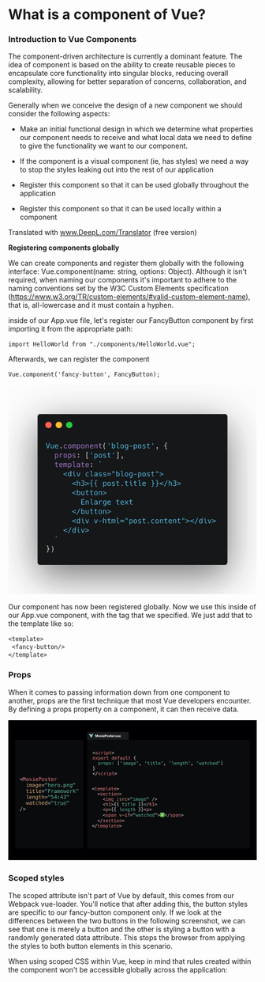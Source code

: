 # What is a component of Vue?

### Introduction to Vue Components

The component-driven architecture is currently a dominant feature. The idea of component is based on the ability to create reusable pieces to encapsulate core functionality into singular blocks, reducing overall complexity, allowing for better separation of concerns, collaboration, and scalability.

Generally when we conceive the design of a new component we should consider the following aspects:

- Make an initial functional design in which we determine what properties our component needs to receive and what local data we need to define to give the functionality we want to our component.

- If the component is a visual component (ie, has styles) we need a way to stop the styles leaking out into the rest of our application

- Register this component so that it can be used globally throughout the application

- Register this component so that it can be used locally within a component

Translated with www.DeepL.com/Translator (free version)

**Registering components globally**

We can create components and register them globally with the following interface: Vue.component(name: string, options: Object<VueInstance>). Although it isn't required, when naming our components it's important to adhere to the naming conventions set by the W3C Custom Elements specification (https://www.w3.org/TR/custom-elements/#valid-custom-element-name), that is, all-lowercase and it must contain a hyphen.

inside of our App.vue file, let's register our FancyButton component by first importing it from the appropriate path:

```
import HelloWorld from "./components/HelloWorld.vue";
```
Afterwards, we can register the component

```
Vue.component('fancy-button', FancyButton);
```
![props](../assets/class4/registerComponent.png)


Our component has now been registered globally. Now we use this inside of our App.vue component, with the tag that we specified. We just add that to the template like so:

```
<template>
 <fancy-button/>
</template>
```

### Props

When it comes to passing information down from one component to another, props are the first technique that most Vue developers encounter. By defining a props property on a component, it can then receive data.

![props](../assets/class4/propsComponent.jpg)


### Scoped styles

The scoped attribute isn't part of Vue by default, this comes from our Webpack vue-loader. You'll notice that after adding this, the button styles are specific to our fancy-button component only. If we look at the differences between the two buttons in the following screenshot, we can see that one is merely a button and the other is styling a button with a randomly generated data attribute. This stops the browser from applying the styles to both button elements in this scenario.

When using scoped CSS within Vue, keep in mind that rules created within the component won't be accessible globally across the application: